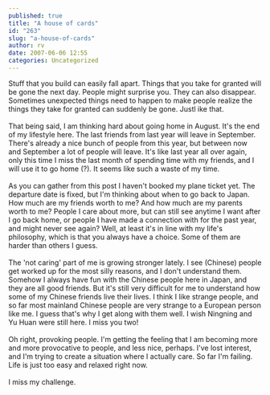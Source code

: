 ```yaml
---
published: true
title: "A house of cards"
id: "263"
slug: "a-house-of-cards"
author: rv
date: 2007-06-06 12:55
categories: Uncategorized
---
```

Stuff that you build can easily fall apart. Things that you take for granted will be gone the next day. People might surprise you. They can also disappear. Sometimes unexpected things need to happen to make people realize the things they take for granted can suddenly be gone. Justl ike that.<br /><br />That being said, I am thinking hard about going home in August. It's the end of my lifestyle here. The last friends from last year will leave in September. There's already a nice bunch of people from this year, but between now and September a lot of people will leave. It's like last year all over again, only this time I miss the last month of spending time with my friends, and I will use it to go home (?). It seems like such a waste of my time.<br /><br />As you can gather from this post I haven't booked my plane ticket yet. The departure date is fixed, but I'm thinking about when to go back to Japan. How much are my friends worth to me? And how much are my parents worth to me? People I care about more, but can still see anytime I want after I go back home, or people I have made a connection with for the past year, and might never see again? Well, at least it's in line with my life's philosophy, which is that you always have a choice. Some of them are harder than others I guess.<br /><br />The 'not caring' part of me is growing stronger lately. I see (Chinese) people get worked up for the most silly reasons, and I don't understand them. Somehow I always have fun with the Chinese people here in Japan, and they are all good friends. But it's still very difficult for me to understand how some of my Chinese friends live their lives. I think I like strange people, and so far most mainland Chinese people are very strange to a European person like me. I guess that's why I get along with them well. I wish Ningning and Yu Huan were still here. I miss you two!<br /><br />Oh right, provoking people. I'm getting the feeling that I am becoming more and more provocative to people, and less nice, perhaps. I've lost interest, and I'm trying to create a situation where I actually care. So far I'm failing. Life is just too easy and relaxed right now.<br /><br />I miss my challenge.